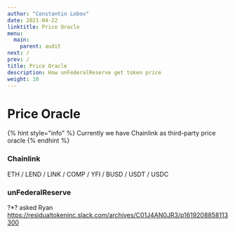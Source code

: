 ```yaml
---
author: "Constantin Lobov"
date: 2021-04-22
linktitle: Price Oracle
menu:
  main:
    parent: audit
next: /
prev: /
title: Price Oracle
description: How unFederalReserve get token price
weight: 10
---
```


# Price Oracle

{% hint style="info" %}
Currently we have Chainlink as third-party price oracle
{% endhint %}

### Chainlink

ETH / LEND / LINK / COMP / YFI / BUSD / USDT / USDC

### unFederalReserve

?*? asked Ryan
https://residualtokeninc.slack.com/archives/C01J4AN0JR3/p1619208858113300

